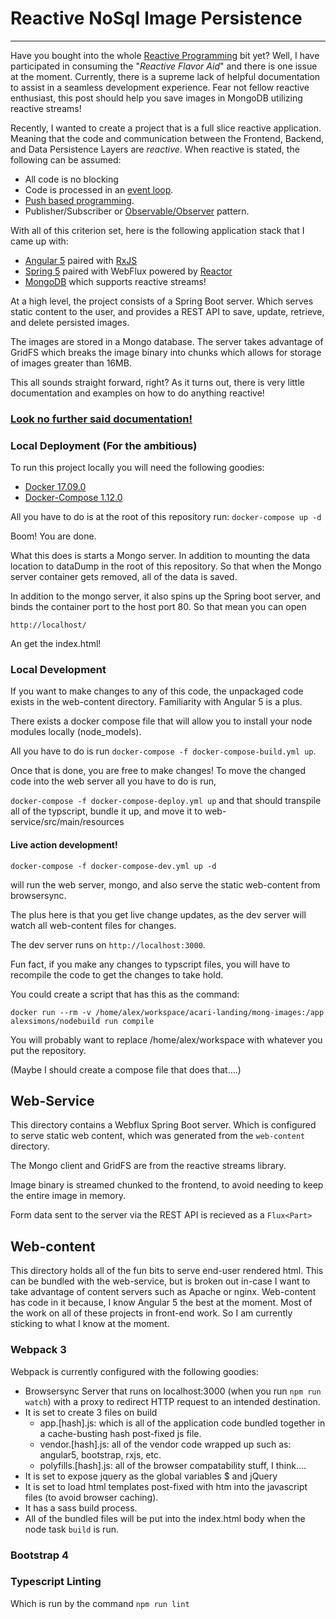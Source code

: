 # Reactive NoSql Image Persistence 

---

Have you bought into the whole [Reactive Programming](https://en.wikipedia.org/wiki/Reactive_programming) bit yet? 
Well, I have participated in consuming the "_Reactive Flavor Aid_" and there is one issue at the moment.
Currently, there is a supreme lack of helpful documentation to assist in a seamless development experience.
Fear not fellow reactive enthusiast, this post should help you save images in MongoDB utilizing reactive streams!

Recently, I wanted to create a project that is a full slice reactive application.
Meaning that the code and communication between the Frontend, Backend, and Data Persistence Layers are _reactive_.
When reactive is stated, the following can be assumed:

- All code is no blocking
- Code is processed in an [event loop](http://vertx.io/docs/guide-for-java-devs/#_core_vert_x_concepts).
- [Push based programming](https://en.wikipedia.org/wiki/Push_technology).
- Publisher/Subscriber or [Observable/Observer](http://reactivex.io/intro.html) pattern. 

With all of this criterion set, here is the following application stack that I came up with:

- [Angular 5](https://angular.io/) paired with [RxJS](http://reactivex.io/rxjs/)
- [Spring 5](https://spring.io/) paired with WebFlux powered by [Reactor](https://projectreactor.io/)
- [MongoDB](https://www.mongodb.com/) which supports reactive streams!

At a high level, the project consists of a Spring Boot server.
Which serves static content to the user, and provides a REST API to save, update, retrieve, and delete persisted images.

The images are stored in a Mongo database. 
The server takes advantage of GridFS which breaks the image binary into chunks which allows for storage of images greater than 16MB. 

This all sounds straight forward, right? As it turns out, there is very little documentation and examples on how to do anything reactive!
### [Look no further said documentation!](http://blog.acari.io/2017/12/14/Reactive-Mongo-Image-Persistence.html)

### Local Deployment (For the ambitious)

To run this project locally you will need the following goodies:

 - [Docker 17.09.0](https://www.docker.com/) 
 - [Docker-Compose 1.12.0](https://docs.docker.com/compose/install/)
 
All you have to do is at the root of this repository run:
    `docker-compose up -d`

Boom! You are done.

What this does is starts a Mongo server.
In addition to mounting the data location to dataDump in the root of this repository.
So that when the Mongo server container gets removed, all of the data is saved.

In addition to the mongo server, it also spins up the Spring boot server, and binds the container port to the host port 80.
So that mean you can open 
    
    http://localhost/
    
An get the index.html!

### Local Development

If you want to make changes to any of this code, the unpackaged code exists in the web-content directory.
Familiarity with Angular 5 is a plus.

There exists a docker compose file that will allow you to install your node modules locally (node_models).

All you have to do is run `docker-compose -f docker-compose-build.yml up`.

Once that is done, you are free to make changes!
To move the changed code into the web server all you have to do is run, 


`docker-compose -f docker-compose-deploy.yml up` and that should transpile all of the typscript, bundle it up, and move it to web-service/src/main/resources

#### Live action development!

`docker-compose -f docker-compose-dev.yml up -d` 

will run the web server, mongo, and also serve the static web-content from browsersync.

The plus here is that you get live change updates, as the dev server will watch all web-content files for changes.

The dev server runs on `http://localhost:3000`. 

Fun fact, if you make any changes to typscript files, you will have to recompile the code to get the changes to take hold.

You could create a script that has this as the command:

`docker run --rm -v /home/alex/workspace/acari-landing/mong-images:/app alexsimons/nodebuild run compile` 

You will probably want to replace  /home/alex/workspace with whatever you put the repository. 

(Maybe I should create a compose file that does that....)

## Web-Service

This directory contains a Webflux Spring Boot server. 
Which is configured to serve static web content, which was generated from the `web-content` directory.

The Mongo client and GridFS are from the reactive streams library.

Image binary is streamed chunked to the frontend, to avoid needing to keep the entire image in memory.

Form data sent to the server via the REST API is recieved as a `Flux<Part>`



## Web-content

This directory holds all of the fun bits to serve end-user rendered html.
This can be bundled with the web-service, but is broken out in-case I want to take advantage of content servers such as Apache or nginx.
Web-content has code in it because, I know Angular 5 the best at the moment. 
Most of the work on all of these projects in front-end work. So I am currently sticking to what I know at the moment.
  

### Webpack 3

Webpack is currently configured with the following goodies:

- Browsersync Server that runs on localhost:3000 (when you run `npm run watch`) with a proxy to redirect HTTP request to an intended destination.
- It is set to create 3 files on build
    - app.[hash].js: which is all of the application code bundled together in a cache-busting hash post-fixed js file.
    - vendor.[hash].js: all of the vendor code wrapped up such as: angular5, bootstrap, rxjs, etc.
    - polyfills.[hash].js: all of the browser compatability stuff, I think....
- It is set to expose jquery as the global variables $ and jQuery
- It is set to load html templates post-fixed with htm into the javascript files (to avoid browser caching).
- It has a sass build process.
- All of the bundled files will be put into the index.html body when the node task `build` is run.

### Bootstrap 4

### Typescript Linting
Which is run by the command `npm run lint`

